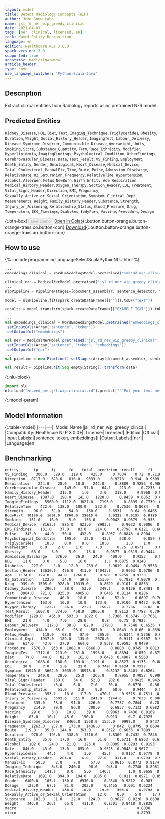 ```yaml
---
layout: model
title: Detect Radiology Concepts (WIP)
author: John Snow Labs
name: jsl_rd_ner_wip_greedy_clinical
date: 2021-04-01
tags: [ner, clinical, licensed, en]
task: Named Entity Recognition
language: en
edition: Healthcare NLP 3.0.0
spark_version: 3.0
supported: true
annotator: MedicalNerModel
article_header:
type: cover
use_language_switcher: "Python-Scala-Java"
---
```



## Description


Extract clinical entities from Radiology reports using pretrained NER model.


## Predicted Entities


`Kidney_Disease`, `HDL`, `Diet`, `Test`, `Imaging_Technique`, `Triglycerides`, `Obesity`, `Duration`, `Weight`, `Social_History_Header`, `ImagingTest`, `Labour_Delivery`, `Disease_Syndrome_Disorder`, `Communicable_Disease`, `Overweight`, `Units`, `Smoking`, `Score`, `Substance_Quantity`, `Form`, `Race_Ethnicity`, `Modifier`, `Hyperlipidemia`, `ImagingFindings`, `Psychological_Condition`, `OtherFindings`, `Cerebrovascular_Disease`, `Date`, `Test_Result`, `VS_Finding`, `Employment`, `Death_Entity`, `Gender`, `Oncological`, `Heart_Disease`, `Medical_Device`, `Total_Cholesterol`, `ManualFix`, `Time`, `Route`, `Pulse`, `Admission_Discharge`, `RelativeDate`, `O2_Saturation`, `Frequency`, `RelativeTime`, `Hypertension`, `Alcohol`, `Allergen`, `Fetus_NewBorn`, `Birth_Entity`, `Age`, `Respiration`, `Medical_History_Header`, `Oxygen_Therapy`, `Section_Header`, `LDL`, `Treatment`, `Vital_Signs_Header`, `Direction`, `BMI`, `Pregnancy`, `Sexually_Active_or_Sexual_Orientation`, `Symptom`, `Clinical_Dept`, `Measurements`, `Height`, `Family_History_Header`, `Substance`, `Strength`, `Injury_or_Poisoning`, `Relationship_Status`, `Blood_Pressure`, `Drug`, `Temperature`, `EKG_Findings`, `Diabetes`, `BodyPart`, `Vaccine`, `Procedure`, `Dosage`


{:.btn-box}
<button class="button button-orange" disabled>Live Demo</button>
[Open in Colab](https://colab.research.google.com/github/JohnSnowLabs/spark-nlp-workshop/blob/master/tutorials/Certification_Trainings/Healthcare/1.Clinical_Named_Entity_Recognition_Model.ipynb){:.button.button-orange.button-orange-trans.co.button-icon}
[Download](https://s3.amazonaws.com/auxdata.johnsnowlabs.com/clinical/models/jsl_rd_ner_wip_greedy_clinical_en_3.0.0_3.0_1617260438155.zip){:.button.button-orange.button-orange-trans.arr.button-icon}


## How to use






<div class="tabs-box" markdown="1">
{% include programmingLanguageSelectScalaPythonNLU.html %}

```python
...
embeddings_clinical = WordEmbeddingsModel.pretrained("embeddings_clinical", "en", "clinical/models").setInputCols(["sentence", "token"]).setOutputCol("embeddings")

clinical_ner = MedicalNerModel.pretrained("jsl_rd_ner_wip_greedy_clinical", "en", "clinical/models").setInputCols(["sentence", "token", "embeddings"]).setOutputCol("ner")
...
nlpPipeline = Pipeline(stages=[document_assembler, sentence_detector, tokenizer, embeddings_clinical, clinical_ner, ner_converter])

model = nlpPipeline.fit(spark.createDataFrame([[""]]).toDF("text"))

results = model.transform(spark.createDataFrame([["EXAMPLE_TEXT"]]).toDF("text"))
```
```scala
...
val embeddings_clinical = WordEmbeddingsModel.pretrained("embeddings_clinical", "en", "clinical/models")
.setInputCols(Array("sentence", "token"))
.setOutputCol("embeddings")

val ner = MedicalNerModel.pretrained("jsl_rd_ner_wip_greedy_clinical", "en", "clinical/models")
.setInputCols(Array("sentence", "token", "embeddings"))
.setOutputCol("ner")
...
val pipeline = new Pipeline().setStages(Array(document_assembler, sentence_detector, tokenizer, embeddings_clinical, ner, ner_converter))

val result = pipeline.fit(Seq.empty[String]).transform(data)
```


{:.nlu-block}
```python
import nlu
nlu.load("en.med_ner.jsl.wip.clinical.rd").predict("""Put your text here.""")
```

</div>


{:.model-param}
## Model Information


{:.table-model}
|---|---|
|Model Name:|jsl_rd_ner_wip_greedy_clinical|
|Compatibility:|Healthcare NLP 3.0.0+|
|License:|Licensed|
|Edition:|Official|
|Input Labels:|[sentence, token, embeddings]|
|Output Labels:|[ner]|
|Language:|en|




## Benchmarking


```bash
entity       tp      fp      fn    total  precision  recall      f1
VS_Finding    306.0   129.0   119.0    425.0     0.7034    0.72  0.7116
Direction   8717.0   678.0   616.0   9333.0     0.9278   0.934  0.9309
Respiration    224.0    28.0    18.0    242.0     0.8889  0.9256  0.9069
Cerebrovascular_Disease    149.0    57.0    64.0    213.0     0.7233  0.6995  0.7112
Family_History_Header    315.0     1.0     3.0    318.0     0.9968  0.9906  0.9937
Heart_Disease   1087.0   198.0   141.0   1228.0     0.8459  0.8852  0.8651
ImagingFindings   5568.0  1112.0  1627.0   7195.0     0.8335  0.7739  0.8026
RelativeTime    422.0   138.0   100.0    522.0     0.7536  0.8084    0.78
Strength     96.0    51.0    54.0    150.0     0.6531    0.64  0.6465
BodyPart  20155.0  1698.0  1860.0  22015.0     0.9223  0.9155  0.9189
Smoking    151.0    16.0     5.0    156.0     0.9042  0.9679   0.935
Medical_Device   8162.0   885.0   821.0   8983.0     0.9022  0.9086  0.9054
EKG_Findings    131.0    37.0    83.0    214.0     0.7798  0.6121  0.6859
Pulse    382.0    44.0    50.0    432.0     0.8967  0.8843  0.8904
Psychological_Condition    195.0    32.0    43.0    238.0      0.859  0.8193  0.8387
Triglycerides     18.0     0.0     0.0     18.0        1.0     1.0     1.0
Overweight      6.0     2.0     1.0      7.0       0.75  0.8571     0.8
Obesity     68.0     3.0     5.0     73.0     0.9577  0.9315  0.9444
Admission_Discharge    376.0    26.0    24.0    400.0     0.9353    0.94  0.9377
HDL     11.0     0.0     5.0     16.0        1.0  0.6875  0.8148
Diabetes    227.0     9.0    12.0    239.0     0.9619  0.9498  0.9558
Section_Header  13630.0   476.0   413.0  14043.0     0.9663  0.9706  0.9684
Age   1174.0   129.0    94.0   1268.0      0.901  0.9259  0.9133
O2_Saturation    122.0    34.0    29.0    151.0     0.7821  0.8079  0.7948
Drug   9391.0  1505.0   928.0  10319.0     0.8619  0.9101  0.8853
Kidney_Disease    296.0    28.0    53.0    349.0     0.9136  0.8481  0.8796
Test   3980.0   721.0   925.0   4905.0     0.8466  0.8114  0.8286
Communicable_Disease     40.0    18.0    12.0     52.0     0.6897  0.7692  0.7273
Hypertension    163.0    16.0    10.0    173.0     0.9106  0.9422  0.9261
Oxygen_Therapy    123.0    36.0    27.0    150.0     0.7736    0.82  0.7961
Test_Result   1607.0   374.0   458.0   2065.0     0.8112  0.7782  0.7944
Modifier   1229.0   435.0   593.0   1822.0     0.7386  0.6745  0.7051
BMI     21.0     4.0     7.0     28.0       0.84    0.75  0.7925
Labour_Delivery    117.0    38.0    62.0    179.0     0.7548  0.6536  0.7006
Employment    414.0    65.0    93.0    507.0     0.8643  0.8166  0.8398
Fetus_NewBorn    118.0    68.0    87.0    205.0     0.6344  0.5756  0.6036
Clinical_Dept   1937.0   189.0   133.0   2070.0     0.9111  0.9357  0.9233
Time    637.0    43.0    27.0    664.0     0.9368  0.9593  0.9479
Procedure   7578.0   953.0  1088.0   8666.0     0.8883  0.8745  0.8813
ImagingTest   1712.0   213.0   281.0   1993.0     0.8894   0.859  0.8739
Diet     79.0    44.0    82.0    161.0     0.6423  0.4907  0.5563
Oncological   1088.0   188.0   103.0   1191.0     0.8527  0.9135   0.882
LDL     20.0     7.0     1.0     21.0     0.7407  0.9524  0.8333
Symptom  15940.0  3662.0  3035.0  18975.0     0.8132  0.8401  0.8264
Temperature    240.0    28.0    25.0    265.0     0.8955  0.9057  0.9006
Vital_Signs_Header    850.0    34.0    52.0    902.0     0.9615  0.9424  0.9518
Total_Cholesterol     43.0     6.0     7.0     50.0     0.8776    0.86  0.8687
Relationship_Status     51.0     3.0     9.0     60.0     0.9444    0.85  0.8947
Blood_Pressure    353.0    18.0   117.0    470.0     0.9515  0.7511  0.8395
Injury_or_Poisoning   1003.0   311.0   241.0   1244.0     0.7633  0.8063  0.7842
Treatment    335.0    98.0    91.0    426.0     0.7737  0.7864    0.78
Pregnancy    214.0    99.0    86.0    300.0     0.6837  0.7133  0.6982
Vaccine     29.0     3.0    10.0     39.0     0.9063  0.7436  0.8169
Height    105.0    10.0    45.0    150.0      0.913     0.7  0.7925
Disease_Syndrome_Disorder   8466.0  1568.0  1533.0   9999.0     0.8437  0.8467  0.8452
Frequency   1263.0   237.0   173.0   1436.0      0.842  0.8795  0.8604
Route    219.0    35.0   144.0    363.0     0.8622  0.6033  0.7099
Duration    978.0   199.0   338.0   1316.0     0.8309  0.7432  0.7846
Death_Entity     35.0    17.0    16.0     51.0     0.6731  0.6863  0.6796
Alcohol    102.0    24.0    21.0    123.0     0.8095  0.8293  0.8193
Date    840.0    43.0    13.0    853.0     0.9513  0.9848  0.9677
Hyperlipidemia     44.0     4.0     1.0     45.0     0.9167  0.9778  0.9462
Social_History_Header    284.0     6.0    27.0    311.0     0.9793  0.9132  0.9451
ManualFix     50.0     2.0     7.0     57.0     0.9615  0.8772  0.9174
Imaging_Technique    845.0   240.0    98.0    943.0     0.7788  0.8961  0.8333
Race_Ethnicity    141.0     0.0     5.0    146.0        1.0  0.9658  0.9826
RelativeDate   1691.0   394.0   194.0   1885.0      0.811  0.8971  0.8519
Gender   6800.0   105.0   130.0   6930.0     0.9848  0.9812   0.983
Dosage    122.0    67.0    81.0    203.0     0.6455   0.601  0.6224
Medical_History_Header    486.0    10.0    19.0    505.0     0.9798  0.9624   0.971
Sexually_Active_or_Sexual_Orientation     12.0     0.0     5.0     17.0        1.0  0.7059  0.8276
Substance    102.0    11.0    22.0    124.0     0.9027  0.8226  0.8608
Weight    346.0    26.0    65.0    411.0     0.9301  0.8418  0.8838
macro      -       -       -        -         -       -     0.8038
micro      -       -       -        -         -       -     0.8793
```
<!--stackedit_data:
eyJoaXN0b3J5IjpbMTA3NzMzNDgyXX0=
-->